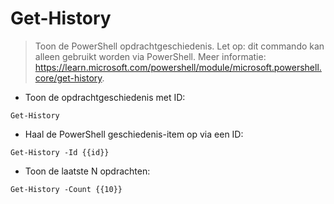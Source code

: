 # Get-History

> Toon de PowerShell opdrachtgeschiedenis.
> Let op: dit commando kan alleen gebruikt worden via PowerShell.
> Meer informatie: <https://learn.microsoft.com/powershell/module/microsoft.powershell.core/get-history>.

- Toon de opdrachtgeschiedenis met ID:

`Get-History`

- Haal de PowerShell geschiedenis-item op via een ID:

`Get-History -Id {{id}}`

- Toon de laatste N opdrachten:

`Get-History -Count {{10}}`
